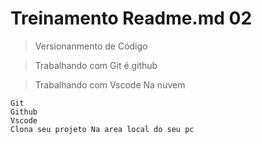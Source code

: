 # Treinamento Readme.md 02

> Versionanmento  de Código

> Trabalhando com Git é github

> Trabalhando com Vscode Na nuvem

```
Git 
Github
Vscode
Clona seu projeto Na area local do seu pc

```
